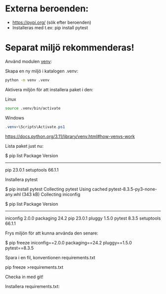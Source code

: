 # Externa beroenden:

- https://pypi.org/ (sök efter beroenden)
- Installeras med t.ex: pip install pytest

# Separat miljö rekommenderas!

Använd modulen [venv][1]:

Skapa en ny miljö i katalogen .venv:

```bash
python -m venv .venv
```

Aktivera miljön för att installera paket i den:

Linux
```bash
source .venv/bin/activate
```
Windows
```powershell
.venv>\Scripts\Activate.ps1
```

https://docs.python.org/3.11/library/venv.html#how-venvs-work

Lista paket just nu:

$ pip list
Package    Version
---------- -------
pip        23.0.1
setuptools 66.1.1

Installera pytest

$ pip install pytest
Collecting pytest
  Using cached pytest-8.3.5-py3-none-any.whl (343 kB)
Collecting iniconfig

$ pip list
Package    Version
---------- -------
iniconfig  2.0.0
packaging  24.2
pip        23.0.1
pluggy     1.5.0
pytest     8.3.5
setuptools 66.1.1

Frys miljön för att kunna använda den senare:

$ pip freeze
iniconfig==2.0.0
packaging==24.2
pluggy==1.5.0
pytest==8.3.5

Spara i en fil, konventionen requirements.txt

pip freeze >requirements.txt

Checka in med git!

Installera requirements.txt:




[1]: https://docs.python.org/3.11/library/venv.html
